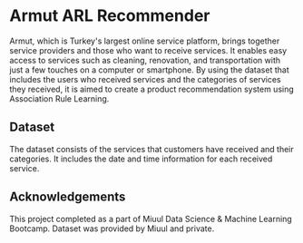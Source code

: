 
# Armut ARL Recommender

Armut, which is Turkey's largest online service platform, brings together service providers and those who want to receive services.
It enables easy access to services such as cleaning, renovation, and transportation with just a few touches on a computer or smartphone.
By using the dataset that includes the users who received services and the categories of services they received, it is aimed to
create a product recommendation system using Association Rule Learning.


## Dataset

The dataset consists of the services that customers have received and their categories.
It includes the date and time information for each received service.



## Acknowledgements
This project completed as a part of Miuul Data Science & Machine Learning Bootcamp. Dataset was provided by Miuul and private.

